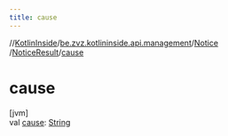 ```yaml
---
title: cause
---
```

//[KotlinInside](../../../../index.html)/[be.zvz.kotlininside.api.management](../../index.html)/[Notice](../index.html)
/[NoticeResult](index.html)/[cause](cause.html)

# cause

[jvm]\
val [cause](cause.html): [String](https://kotlinlang.org/api/latest/jvm/stdlib/kotlin/-string/index.html)




